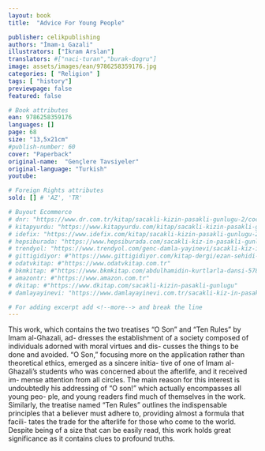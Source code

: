 ```yaml
---
layout: book
title:  "Advice For Young People"

publisher: celikpublishing
authors: "İmam-ı Gazali"
illustrators: ["İkram Arslan"]
translators: #["naci-turan","burak-dogru"]
image: assets/images/ean/9786258359176.jpg
categories: [ "Religion" ]
tags: [ "history"]
previewpage: false
featured: false

# Book attributes
ean: 9786258359176
languages: []
page: 68
size: "13,5x21cm"
#publish-number: 60
cover: "Paperback"
original-name:  "Gençlere Tavsiyeler"
original-language: "Turkish"
youtube:

# Foreign Rights attributes
sold: [] # 'AZ', 'TR'

# Buyout Ecommerce
# dnr: "https://www.dr.com.tr/kitap/sacakli-kizin-pasakli-gunlugu-2/cocuk-ve-genclik/genclik-10-yas/roman-oyku/urunno=0001893059001"
# kitapyurdu: "https://www.kitapyurdu.com/kitap/sacakli-kizin-pasakli-gunlugu-2-/560122.html&filter_name=Sa%C3%A7akl%C4%B1+K%C4%B1z%27%C4%B1n+Pasakl%C4%B1+G%C3%BCnl%C3%BC%C4%9F%C3%BC+2"
# idefix: "https://www.idefix.com/kitap/sacakli-kizin-pasakli-gunlugu-2/cocuk-ve-genclik/genclik-10-yas/roman-oyku/urunno=0001893059001"
# hepsiburada: "https://www.hepsiburada.com/sacakli-kiz-in-pasakli-gunlugu-2-damla-yayinevi-p-HBV000012ER86"
# trendyol: "https://www.trendyol.com/genc-damla-yayinevi/sacakli-kiz-in-pasakli-gunlugu-2-p-54825777"
# gittigidiyor: #"https://www.gittigidiyor.com/kitap-dergi/ezan-sehidi-adnan-menderes_pdp_732728793"
# odatvkitap: #"https://www.odatvkitap.com.tr"
# bkmkitap: #"https://www.bkmkitap.com/abdulhamidin-kurtlarla-dansi-578226"
# amazontr: #"https://www.amazon.com.tr"
# dkitap: #"https://www.dkitap.com/sacakli-kizin-pasakli-gunlugu"
# damlayayinevi: "https://www.damlayayinevi.com.tr/sacakli-kiz-in-pasakli-gunlugu-2-bu-iste-bi-terslik-var"

# For adding excerpt add <!--more--> and break the line
---
```

This work, which contains the two treatises “O
Son” and “Ten Rules” by Imam al-Ghazali, ad-
dresses the establishment of a society composed
of individuals adorned with moral virtues and dis-
cusses the things to be done and avoided.
“O Son,” focusing more on the application rather
than theoretical ethics, emerged as a sincere initia-
tive of one of Imam al-Ghazali’s students who was
concerned about the afterlife, and it received im-
mense attention from all circles. The main reason
for this interest is undoubtedly his addressing of “O
son!” which actually encompasses all young peo-
ple, and young readers find much of themselves in
the work.
Similarly, the treatise named “Ten Rules” outlines
the indispensable principles that a believer must
adhere to, providing almost a formula that facili-
tates the trade for the afterlife for those who come
to the world.
Despite being of a size that can be easily read,
this work holds great significance as it contains
clues to profound truths.
<!--more--> 

